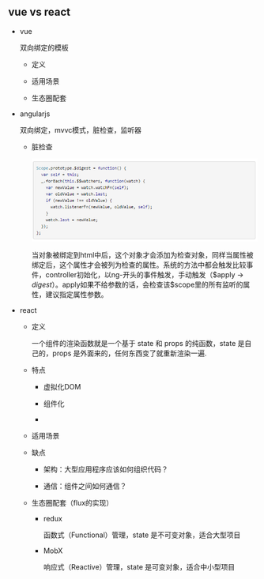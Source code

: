 ## vue vs react

* vue

  双向绑定的模板

  - 定义

  - 适用场景

  - 生态圈配套

* angularjs

  双向绑定，mvvc模式，脏检查，监听器

  - 脏检查

    ![脏检查代码](./images/digest.png)

    当对象被绑定到html中后，这个对象才会添加为检查对象，同样当属性被绑定后，这个属性才会被列为检查的属性。系统的方法中都会触发比较事件，controller初始化，以ng-开头的事件触发，手动触发（$apply -> $digest）。$apply如果不给参数的话，会检查该$scope里的所有监听的属性，建议指定属性参数。

* react

  - 定义

    一个组件的渲染函数就是一个基于 state 和 props 的纯函数，state 是自己的，props 是外面来的，任何东西变了就重新渲染一遍.

  - 特点

    + 虚拟化DOM

    + 组件化

    + 

  - 适用场景

  - 缺点

    + 架构：大型应用程序应该如何组织代码？

    + 通信：组件之间如何通信？

  - 生态圈配套（flux的实现）

    + redux

      函数式（Functional）管理，state 是不可变对象，适合大型项目

    + MobX

      响应式（Reactive）管理，state 是可变对象，适合中小型项目
